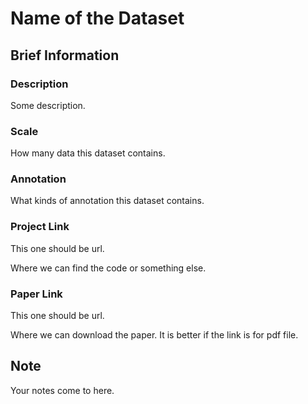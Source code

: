 # Name of the Dataset

## Brief Information

### Description

Some description.  

### Scale

How many data this dataset contains.  

### Annotation

What kinds of annotation this dataset contains.  

### Project Link

This one should be url.  

Where we can find the code or something else.  

### Paper Link

This one should be url.  

Where we can download the paper. It is better if the link is for pdf file.  

## Note

Your notes come to here.  
